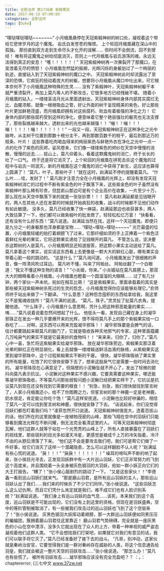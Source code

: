 ```yaml
---
title: 全职法师 第1736章 紫椴果实
date: 2017-06-15 07:00:03
categories: 全职法师
tags: [Duke]
---
```


“噗哒噗哒噗哒~~~~~~~”
小月蛾凰悬停在天冠紫椴神树的树口处，凝视着这个带给它悲惨岁月的这个魔鬼。
岩氏白发苍苍的悔恨。
上个轮回月蛾凰藏在深山中的孤独。
那份直到双方走到生命尽头才化开的误解……
但时间不会倒流，回不到曾经！
唯有将这魔鬼之树给彻底消灭，否则上一代月蛾凰与岩氏游荡的魂，永远无法得到真正的安息！
“嚄！！！！！！”
天冠紫椴神树再一次撕裂开了那魔口，在宣泄着无尽的愤怒！
小月蛾凰忽然猛的振翅，光辉闪烁的身躯划过了一个绚丽的轨迹，直接钻入到了天冠紫椴神树的魔口之中。
天冠紫椴神树此时却流露出了至深的恐惧，它疯狂的扭动着庞大的树躯，想要将小月蛾凰从魔口中吐出来，可它根本奈何不了小月蛾凰这种特殊的生灵……
没有了紫椴神叶，天冠紫椴神树躯干本就严重溃裂开，再加上莫凡等人的不断攻击，它很多地方已经残破不堪。
随着小月蛾凰的钻入，一缕缕圣洁月光从里面透射出，天冠紫椴神树身体内部其实腐烂无比、血腥浓郁，就像一根根吸血之管，好让外面的树干呈现精美的紫色，好让那些叶片更加鲜艳茂盛，而月蛾凰却拥有对这些腐朽、败血有着极强的净化之力！
它身体内部的那些腐朽受到这样的净化，便意味着它整个艳丽强壮的躯壳也无法支撑了，那些裂痕越来越大，透射出来的光也越来越强！！
“嘣！！嘣！！！嘣！！！！！嘣！！！！！！！”
一段又一段，天冠紫椴神树正在这种净化之光中崩垮，从主树干位置到那数十根分主干，再到那数百数千的枝干，最后到那近万的枝条、叶片！
这些靠着吃肉喝血得来的绚丽紫色与鲜艳外衣在净化之光中一点一点的化作了紫色的灰烬，娑风卷来，它们像一缕缕紫色的烬纱在天空中慢慢的消散，慢慢的远去……
拔山上，莫凡仰着头，看着这颗魔鬼树的消亡，终于长长的吐了一口气。
终于还是将它消灭了，上个轮回的月蛾凰在拼死击杀这个魔鬼的过程中与岩氏一同泯灭，新的月蛾凰在这个魔鬼的消亡中获得了新生，这应该也算得上圆满了！
“莫凡，叶子，那些叶子！”就在这时，赵满延不停的提醒着莫凡。
“什么叶……哇，发财了！”
莫凡刚才注意力全在小月蛾凰的光辉上，却没有发现天冠紫椴神树消亡的过程中不断有紫金色的叶子飘落下来，这些紫金色的叶子虽然没有紫椴神叶那么稀有珍贵，但昆嵛山那边可是有个企业高价在收集，一片至少十万，那么现在从天空中飘落下来的就是一张张钞票！！！
莫凡和赵满延都是见钱眼开的，两人在其他人还在发蒙的时候就开始疯狂的收集，战斗的时候都不见他们动作有如此敏捷。
没多久，莫凡已经收集了快一麻袋，赵满延那边也收获甚多，两人大致估算了一下，他们都可以做紫椴叶的批发商了，轻轻松松亿万富！
“快看看，还有没有什么好东西！”莫凡说道。
赵满延当然在找，这样一个天冠魔鬼，即便只是九分之一的身躯那也浑身都是宝物……
“噗哒~噗哒~噗哒~~~~~”
光芒最盛的位置，小月蛾凰轻缓的拍打着翅膀飞了过来，它那纤细如须的手上正捧着一个紫色泛着鲜红光晕的果实，它将这颗果实递给了见钱眼开的莫凡。
不管怎么说，坚决要杀这颗树的人是莫凡，小月蛾凰明显还知道报答，把这颗小果实主动送给了莫凡。
莫凡拿着这个果实，说实话这东西看上去更像是一颗大大的鲜红心脏，哪有果实会带着心脏一般的跳动的。
“这是什么？”莫凡询问道。
小月蛾凰发出了很细微的声音，像一阵清风吹过耳边。
莫凡听不懂，叫来了阿帕丝。
阿帕丝翻了一个白眼道：“我又不懂这种生物的语言！”
“小炎姬，你来。”
小炎姬站在莫凡肩膀上，那双大大的眼睛看着小月蛾凰，小月蛾凰也瞪着一个圆溜溜的大眼睛……
过了有几分钟，两个家伙一声未吭，宛如在相互比萌！
“这是紫椴果实，里面承载着的其实是那些被天冠紫椴神树杀死过的生灵的怨念，小月蛾凰觉得你应该能够处理它。”俞师师终于站出来做了一下翻译。
“什么意思？这种怨念囤积的东西给拿给我，我这里又不是冤魂收拢所！”莫凡不满的说道。
“莫凡，珠子。”灵灵扯了扯莫凡衣角，提醒他道。
“什么珠子，小月蛾凰什么意思啊，凭什么把这种邪恶能量的果实……咦……”莫凡说着说着忽然间想起了什么。
他低头一看，发现自己藏在身上的凝华邪珠正在发出一种几乎要爆开来的光辉，恨不得将莫凡手上的那个紫椴果实给一口吞吃了……
对啊，这东西可以用来充盈凝华邪珠！！
凝华邪珠要是会脾气的话，估计都要跳起来砸莫凡的脑门了，它就是吸收各种天地邪气的专家，这种里面蕴藏几万吨戾气的果实不就是它最美妙的食物吗！！
“来来来，归你了，归你了。”莫凡心中一喜，急忙将这紫椴果实给凝华邪珠。
放在凝华邪珠旁边，紫椴果实那泛着光晕的鲜红正在明显弱化，看上去就像一缕缕输送鲜活血液的脉络，从紫椴果实这里到凝华邪珠中，这个过程紫椴果实不断的干瘪。
很快，凝华邪珠吸纳了果实里的所有能量，吃饱了的它很快安静下去了，想来这股戾气它是需要一些时间去消化的。
凝华邪珠现在心满意足了，但隔壁的小泥鳅坠就不开心了，发出了轻微的颤抖向莫凡表示抗议。
小泥鳅对这种果实不感兴趣，它要真需要这种果实，哪还能等凝华邪珠吸收，不等莫凡问那些弱智问题小泥鳅已经把果实榨干了，它抗议是抗议莫凡到现在还没有找到它需要的粮食！！
“别急，别急，我们很快就找到誓言树了，人家小月蛾凰还小，给不了你图腾之力，但誓言树的那个神鹿一定是老神鹿，奶水很足，肯定能让你吃个饱！”莫凡这样安抚道。
小泥鳅也比较好哄骗的，相信了莫凡一定可以找到誓言树和神鹿，很快就安静了下去。
“话说起来，你们没觉得羽妖们都在盯着我们吗？”凌菲忽然开口说道。
天冠紫椴神树很庞大，连着百拔山的话，他们所在的这里就像是一座植物茂密的山峰，那些飞翔在空中的羽妖们只能够看到魔法光辉在不断闪耀，倒无法完全看清这里的人。
可等天冠紫椴神树彻底瓦解，他们这群人就等于站在一个光秃秃的山峰上了，所有人直接暴露在了羽妖们的视线里，那些锐利的目光多如漫天冷星，更感觉是被成千上万的冷矢指着，冷汗不由的从脖后滑落了下来。
“他们这不会是要攻击我们吧，我们可是帮它们做了一件好事，给它们消灭了这样一个潜藏隐患，怎么可以这样翻脸不认人呢？”赵满延有些心慌的说道。
“戾！！！”
“戾戾！！！！！！！”
噪耳的啼叫声不断的响了起来，张小侯目光寻去，正发现羽妖群中有一大片巡山羽妖，它们正非常努力的飞到这个高度来，并且围绕着一头全身被灰色钢羽的大羽妖，宛如一群小妖正向它们的大王打报告。
“糟了！”张小侯心脏剧烈的跳动了一下。
“又是这些家伙！！”李德鑫一看到巡山羽妖们就来气。
“那是磨山羽君，是所有巡山羽妖的主人，那些巡山羽妖认出了我们……我们来的时候杀了不少它们同伴。”张小侯说道。
“这些羽妖怎么这么记仇啊，而且它们凭什么肯定就是我们，难不成它们也有人脸识别系统？”赵满延说道。
“我们身上有巡山羽妖的血气息……该死，本来我们到这个高度，巡山羽妖是不可能出现的，它们没有上到这里的资格，但现在是羽妖盛典，空中的等阶管制被取消了，有一些被我们攻击过的巡山羽妖也飞到了这个空层来了！”张小侯说道。
灰黑色钢羽大妖挥动着翅膀，那一大群巡山羽妖便如同黑压压的蝙蝠团，簇拥着磨山羽君往这里靠近！
磨山羽君气势磅礴，完全就是一座灰黑色的小山在空中漂浮，没多久它就出现在了众人的上方，带着一种审视的威严姿态凝视着他们这群人类。
“它不会想找我们打架吧，如果就它对我们有意见的话，我们可以联手将它灭了。”莫凡已经准备好了接下去的战斗。
“凡哥，别冲动，这家伙就是秦岭治安官，它要觉得我们是一群对秦岭存在威胁的人类，将这个信息通告给羽皇，我们就会被这一整片天空的羽妖攻击……”张小侯说道。
“那怎么办！”莫凡也有些慌了。
被所有羽妖攻击……凝华邪珠应该没有完全充盈吧？？
：。：chaptererror;
(三七中文 www.37zw.net